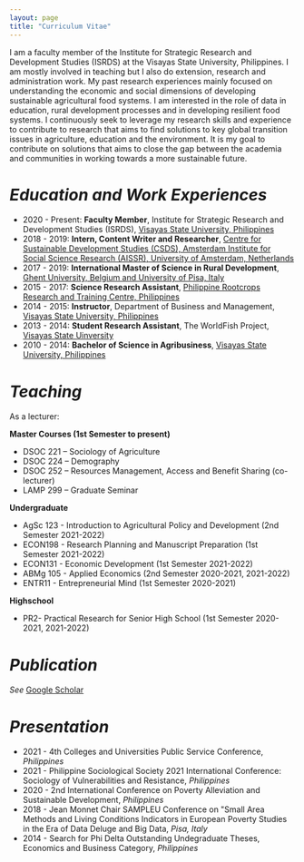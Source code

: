 ```yaml
---
layout: page
title: "Curriculum Vitae"
---
```


I am a faculty member of the Institute for Strategic Research and Development Studies (ISRDS) at the Visayas State University, Philippines. I am mostly involved in teaching but I also do extension, research and administration work. My past research experiences mainly focused on understanding the economic and social dimensions of developing sustainable agricultural food systems. I am interested in the role of data in education, rural development processes and in developing resilient food systems. I continuously seek to leverage my research skills and experience to contribute to research that aims to find solutions to key global transition issues in agriculture, education and the environment. It is my goal to contribute on solutions that aims to close the gap between the academia and communities in working towards a more sustainable future.

# _**Education and Work Experiences**_
* 2020 - Present: **Faculty Member**, Institute for Strategic Research and Development Studies (ISRDS), [Visayas State University, Philippines](https://www.vsu.edu.ph)
* 2018 - 2019: **Intern, Content Writer and Researcher**, [Centre for Sustainable Development Studies (CSDS), Amsterdam Institute for Social Science Research (AISSR), University of Amsterdam, Netherlands](https://csds.uva.nl)
* 2017 - 2019: **International Master of Science in Rural Development**, [Ghent University, Belgium and University of Pisa, Italy](https://www.imrd.ugent.be)
* 2015 - 2017: **Science Research Assistant**, [Philippine Rootcrops Research and Training Centre, Philippines](https://philrootcrops.vsu.edu.ph)
* 2014 - 2015: **Instructor**, Department of Business and Management, [Visayas State University, Philippines](https://www.vsu.edu.ph)
* 2013 - 2014: **Student Research Assistant**, The WorldFish Project, [Visayas State Uinversity](https://www.vsu.edu.ph)
* 2010 - 2014: **Bachelor of Science in Agribusiness**, [Visayas State University, Philippines](https://www.vsu.edu.ph)

# _**Teaching**_

As a lecturer:

**Master Courses (1st Semester to present)**

* DSOC 221 – Sociology of Agriculture
* DSOC 224 – Demography
* DSOC 252 – Resources Management, Access and Benefit Sharing (co-lecturer)
* LAMP 299 – Graduate Seminar

**Undergraduate**

* AgSc 123 - Introduction to Agricultural Policy and Development (2nd Semester 2021-2022)
* ECON198  - Research Planning and Manuscript Preparation (1st Semester 2021-2022)
* ECON131  - Economic Development (1st Semester 2021-2022)
* ABMg 105 - Applied Economics (2nd Semester 2020-2021, 2021-2022) 
* ENTR11   - Entrepreneurial Mind (1st Semester 2020-2021)

**Highschool**

* PR2- Practical Research for Senior High School (1st Semester 2020-2021, 2021-2022)

# _**Publication**_

*See*
[Google Scholar](https://scholar.google.ca/citations?user=3R9ZhooAAAAJ&hl=en)

# _**Presentation**_
 
* 2021 - 4th Colleges and Universities Public Service Conference, _Philippines_
* 2021 - Philippine Sociological Society 2021 International Conference: Sociology of Vulnerabilities and Resistance, _Philippines_
* 2020 - 2nd International Conference on Poverty Alleviation and Sustainable Development, _Philippines_
* 2018 - Jean Monnet Chair SAMPLEU Conference on "Small Area Methods and Living Conditions Indicators in European Poverty Studies in the Era of          Data Deluge and Big Data, _Pisa, Italy_
* 2014 - Search for Phi Delta Outstanding Undegraduate Theses, Economics and Business Category, _Philippines_ 


